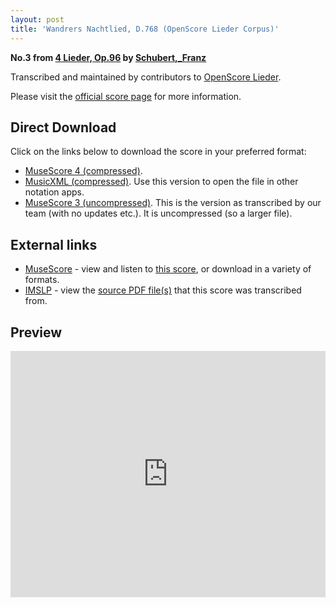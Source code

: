 ```yaml
---
layout: post
title: 'Wandrers Nachtlied, D.768 (OpenScore Lieder Corpus)'
---
```


__No.3 from [4 Lieder, Op.96](https://fourscoreandmore.org/openscore/lieder/Schubert,_Franz/4_Lieder,_Op.96/) by [Schubert,_Franz](https://fourscoreandmore.org/openscore/lieder/Schubert,_Franz)__

Transcribed and maintained by contributors to [OpenScore Lieder].

Please visit the [official score page] for more information.

[official score page]: https://musescore.com/openscore-lieder-corpus/scores/6486443
[OpenScore Lieder]: https://musescore.com/openscore-lieder-corpus

## Direct Download

Click on the links below to download the score in your preferred format:
- [MuseScore 4 (compressed)](https://fourscoreandmore.org/openscore/lieder/Schubert,_Franz/4_Lieder,_Op.96/3_Wandrers_Nachtlied,_D.768.mscz).
- [MusicXML (compressed)](https://fourscoreandmore.org/openscore/lieder/Schubert,_Franz/4_Lieder,_Op.96/3_Wandrers_Nachtlied,_D.768.mxl). Use this version to open the file in other notation apps.
- [MuseScore 3 (uncompressed)](https://raw.githubusercontent.com/OpenScore/Lieder/refs/heads/main/scores/Schubert,_Franz/4_Lieder,_Op.96/3_Wandrers_Nachtlied,_D.768/lc6486443.mscx). This is the version as transcribed by our team (with no updates etc.). It is uncompressed (so a larger file).

## External links

- [MuseScore] - view and listen to [this score][MuseScore], or download in a variety of formats.
- [IMSLP] - view the [source PDF file(s)][IMSLP] that this score was transcribed from.

[MuseScore]: https://musescore.com/score/6486443
[IMSLP]: https://imslp.org/wiki/Special:ReverseLookup/16364

## Preview

<iframe width="100%" height="394" src="https://musescore.com/openscore-lieder-corpus/scores/6486443/embed" frameborder="0" allowfullscreen allow="autoplay; fullscreen"></iframe>
